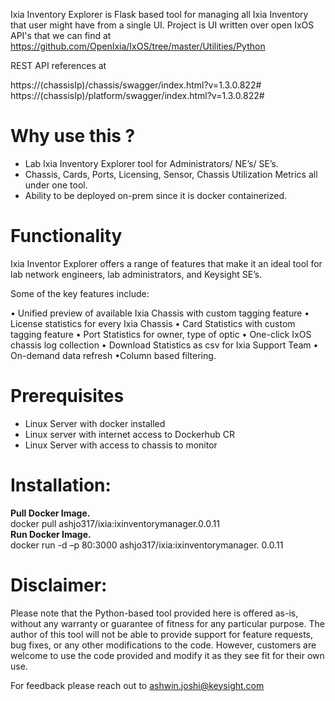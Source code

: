 Ixia Inventory Explorer is Flask based tool for managing all Ixia Inventory that user might have from a single UI.
Project is UI written over open IxOS API's that we can find at https://github.com/OpenIxia/IxOS/tree/master/Utilities/Python

REST API references at

https://(chassisIp)/chassis/swagger/index.html?v=1.3.0.822# <br/>
https://(chassisIp)/platform/swagger/index.html?v=1.3.0.822#



Why use this ?
==

 - Lab Ixia Inventory Explorer tool for Administrators/ NE’s/ SE’s.
 - Chassis, Cards, Ports, Licensing, Sensor, Chassis Utilization Metrics all under one tool. 
 - Ability to be deployed on-prem since it is docker  containerized.

Functionality
==

Ixia Inventor Explorer offers a range of features that make it an ideal tool for lab network engineers, lab administrators, and Keysight SE’s.

Some of the key features include:

• Unified preview of available Ixia Chassis with custom tagging feature
• License statistics for every Ixia Chassis 
• Card Statistics with custom tagging feature
• Port Statistics for owner, type of optic
• One-click IxOS chassis log collection
• Download Statistics as csv for Ixia Support Team 
• On-demand data refresh 
•Column based filtering.

Prerequisites
==
* Linux Server with docker installed
* Linux server with internet access to Dockerhub CR
* Linux Server with access to chassis to monitor


Installation:
==

**Pull Docker Image.** <br/>
docker pull ashjo317/ixia:ixinventorymanager.0.0.11<br/>
**Run Docker Image.** <br/>
docker run -d –p 80:3000 ashjo317/ixia:ixinventorymanager. 0.0.11<br/>

  
Disclaimer:
==
Please note that the Python-based tool provided here is offered as-is, without any warranty or guarantee of fitness for any particular purpose. The author of this tool will not be able to provide support for feature requests, bug fixes, or any other modifications to the code. However, customers are welcome to use the code provided and modify it as they see fit for their own use.

For feedback please reach out to ashwin.joshi@keysight.com
